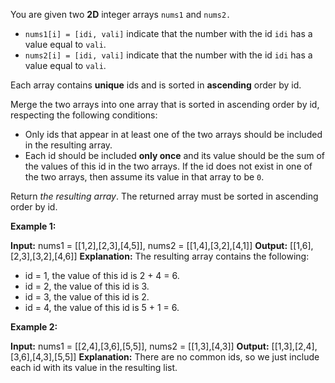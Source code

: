 You are given two  **2D**  integer arrays  `nums1`  and  `nums2.`

-   `nums1[i] = [idi, vali]` indicate that the number with the id  `idi`  has a value equal to  `vali`.
-   `nums2[i] = [idi, vali]` indicate that the number with the id  `idi`  has a value equal to  `vali`.

Each array contains  **unique**  ids and is sorted in  **ascending**  order by id.

Merge the two arrays into one array that is sorted in ascending order by id, respecting the following conditions:

-   Only ids that appear in at least one of the two arrays should be included in the resulting array.
-   Each id should be included  **only once**  and its value should be the sum of the values of this id in the two arrays. If the id does not exist in one of the two arrays, then assume its value in that array to be  `0`.

Return  _the resulting array_. The returned array must be sorted in ascending order by id.

**Example 1:**

**Input:** nums1 = [[1,2],[2,3],[4,5]], nums2 = [[1,4],[3,2],[4,1]]
**Output:** [[1,6],[2,3],[3,2],[4,6]]
**Explanation:** The resulting array contains the following:
- id = 1, the value of this id is 2 + 4 = 6.
- id = 2, the value of this id is 3.
- id = 3, the value of this id is 2.
- id = 4, the value of this id is 5 + 1 = 6.

**Example 2:**

**Input:** nums1 = [[2,4],[3,6],[5,5]], nums2 = [[1,3],[4,3]]
**Output:** [[1,3],[2,4],[3,6],[4,3],[5,5]]
**Explanation:** There are no common ids, so we just include each id with its value in the resulting list.
